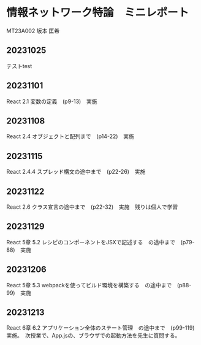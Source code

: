 # 情報ネットワーク特論　ミニレポート

MT23A002 坂本 匡希

## 20231025

テストtest

## 20231101

React 2.1 変数の定義　(p9-13)　実施

## 20231108

React 2.4 オブジェクトと配列まで　(p14-22)　実施

## 20231115

React 2.4.4 スプレッド構文の途中まで　(p22-26)　実施

## 20231122

React 2.6 クラス宣言の途中まで　(p22-32)　実施　残りは個人で学習

## 20231129

React 5章 5.2 レシピのコンポーネントをJSXで記述する　の途中まで　(p79-88)　実施

## 20231206

React 5章 5.3 webpackを使ってビルド環境を構築する　の途中まで　(p88-99)　実施

## 20231213

React 6章 6.2 アプリケーション全体のステート管理　の途中まで　(p99-119)　実施。　次授業で、App.jsの、ブラウザでの起動方法を先生に質問する。
